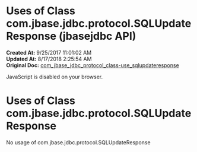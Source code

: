# Uses of Class com.jbase.jdbc.protocol.SQLUpdateResponse (jbasejdbc API)

**Created At:** 9/25/2017 11:01:02 AM  
**Updated At:** 8/17/2018 2:25:54 AM  
**Original Doc:** [com_jbase_jdbc_protocol_class-use_sqlupdateresponse](https://docs.jbase.com/39241-class-use/com_jbase_jdbc_protocol_class-use_sqlupdateresponse)  

<!--<br>    try {<br>        if (location.href.indexOf('is-external=true') == -1) {<br>            parent.document.title="Uses of Class com.jbase.jdbc.protocol.SQLUpdateResponse (jbasejdbc   API)";<br>        }<br>    }<br>    catch(err) {<br>    }<br>//-->
JavaScript is disabled on your browser.

# Uses of Class com.jbase.jdbc.protocol.SQLUpdateResponse



No usage of com.jbase.jdbc.protocol.SQLUpdateResponse



